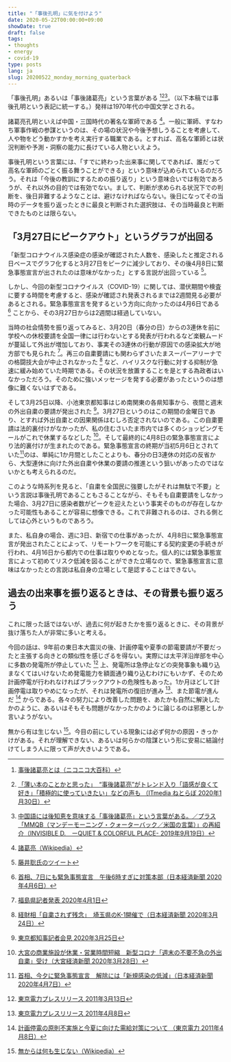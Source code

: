 ```yaml
---
title: "「事後孔明」に気を付けよう"
date: 2020-05-22T00:00:00+09:00
showDate: true
draft: false
tags:
- thoughts
- energy
- covid-19
type: posts
lang: ja
slug: 20200522_monday_morning_quaterback
---
```

「事後孔明」あるいは「事後諸葛亮」という言葉がある [^1][^2][^3]。（以下本稿では事後孔明という表記に統一する。）発祥は1970年代の中国文学とされる。

諸葛亮孔明といえば中国・三国時代の著名な軍師である [^4]。一般に軍師、すなわち軍事作戦の参謀というのは、その場の状況や今後予想しうることを考慮して、人や物をどう動かすかを考え実行する職業である。とすれば、高名な軍師とは状況判断や予測・洞察の能力に長けている人物といえよう。

事後孔明という言葉には、「すでに終わった出来事に関してであれば、誰だって高名な軍師のごとく振る舞うことができる」という意味が込められているのだろう。それは「今後の教訓にするための振り返り」という意味合いでは有効であろうが、それ以外の目的では有効でない。まして、判断が求められる状況下での判断を、後日非難するようなことは、避けなければならない。後日になってその当時のデータを振り返ったときに最良と判断された選択肢は、その当時最良と判断できたものとは限らない。

## 「3月27日にピークアウト」というグラフが出回る
「新型コロナウイルス感染症の感染が確認された人数を、感染したと推定される日ベースでグラフ化すると3月27日をピークに減少しており、その後4月8日に緊急事態宣言が出されたのは意味がなかった」とする言説が出回っている [^5]。

しかし、今回の新型コロナウイルス（COVID-19）に関しては、潜伏期間や検査に要する時間を考慮すると、感染が確認され発表されるまでは2週間見る必要があるとされる。緊急事態宣言を発するという方向に向かったのは4月6日である [^6] ことから、その3月27日からは2週間は経過していない。

当時の社会情勢を振り返ってみると、3月20日（春分の日）からの3連休を前に学校への休校要請を全国一律には行わないとする発表が行われるなど楽観ムードが蔓延して外出が増加しており、事実その3連休の行動が原因での感染拡大が地方部でも見られた [^7]。再三の自粛要請にも関わらずさいたまスーパーアリーナでの格闘技大会が中止されなかった [^8] など、ハイリスクな行動に対する抑制が急速に緩み始めていた時期である。その状況を放置することを是とする為政者はいなかっただろう。そのために強いメッセージを発する必要があったというのは想像に難くないはずである。

そして3月25日以降、小池東京都知事はじめ南関東の各県知事から、夜間と週末の外出自粛の要請が発出された [^9]。3月27日というのはこの期間の金曜日であり、とすれば外出自粛との因果関係はむしろ否定されないのである。この自粛要請は法的裏付けがなかったが、私の住むさいたま市内では多くのショッピングモールがこれで休業するなどした [^10]。そして最終的に4月8日の緊急事態宣言により法的裏付けが生まれたのである。緊急事態宣言の終期が当初5月6日とされていた[^11]のは、単純に1か月間としたことよりも、春分の日3連休の対応の反省から、大型連休に向けた外出自粛や休業の要請の推進という狙いがあったのではないかとも考えられるのだ。

このような時系列を見ると、「自粛を全国民に強要したがそれは無駄で不要」という言説は事後孔明であることもさることながら、そもそも自粛要請をしなかった場合、3月27日に感染者数がピークを迎えたという事実そのものが存在しなかった可能性もあることが容易に想像できる。これで非難されるのは、される側としては心外というものであろう。

また、私自身の場合、週に3日、新宿での仕事があったが、4月8日に緊急事態宣言が発出されたことによって、リモートワークを可能にする契約変更の手続きが行われ、4月16日から都内での仕事は取りやめとなった。個人的には緊急事態宣言によって初めてリスク低減を図ることができた立場なので、緊急事態宣言に意味はなかったとの言説は私自身の立場として是認することはできない。

## 過去の出来事を振り返るときは、その背景も振り返ろう

これに限った話ではないが、過去に何が起きたかを振り返るときに、その背景が抜け落ちた人が非常に多いと考える。

今回の話は、9年前の東日本大震災の後、計画停電や夏季の節電要請が不要だったと主張する向きとの類似性を感じざるを得ない。実際には太平洋沿岸部を中心に多数の発電所が停止していた [^12] 上、発電所は急停止などの突発事象も織り込まなくてはいけないため発電能力を額面通り織り込むわけにもいかず、そのため計画停電が行われなければブラックアウトの危険性もあった。1か月ほどして計画停電は取りやめになったが、それは発電所の復旧が進み [^13]、また節電が進んだ [^14] からである。各々の努力により改善した問題を、あたかも自然に解決したかのように、あるいはそもそも問題がなかったかのように論じるのは邪悪としか言いようがない。

無から有は生じない [^15]。今目の前にしている現象には必ず何かの原因・きっかけがある。それが理解できない、あるいは何らかの陰謀という形に安易に結論付けてしまう人に限って声が大きいようである。

[^1]:[事後諸葛亮とは（ニコニコ大百科）](https://dic.nicovideo.jp/a/%E4%BA%8B%E5%BE%8C%E8%AB%B8%E8%91%9B%E4%BA%AE)
[^2]:[「薄い本のことかと思った」　“事後諸葛亮”がトレンド入り「語感が良くて好き」「積極的に使っていきたい」などの声も （ITmedia ねとらぼ 2020年1月30日）](https://nlab.itmedia.co.jp/research/articles/6852/)
[^3]:[中国語には後知恵を意味する「事後諸葛亮」という言葉がある。／プラス「MMQB（マンデーモーニング・クォーターバック／米国の言葉）」の再紹介（INVISIBLE D.　ーQUIET & COLORFUL PLACE- 2019年9月19日）](https://m-dojo.hatenadiary.com/entry/2019/09/19/071239)
[^4]:[諸葛亮（Wikipedia）](https://ja.wikipedia.org/wiki/%E8%AB%B8%E8%91%9B%E4%BA%AE)
[^5]:[藤井聡氏のツイート](https://twitter.com/SF_SatoshiFujii/status/1263318233735557120)
[^6]:[首相、7日にも緊急事態宣言　午後6時すぎに対策本部（日本経済新聞 2020年4月6日）](https://www.nikkei.com/article/DGXMZO57693050W0A400C2PE1000/)
[^7]:[福島県記者発表 2020年4月1日](https://www.pref.fukushima.lg.jp/sec/21045c/fukushima-hasseijyoukyou.html#006)
[^8]:[経財相「自粛されず残念」　埼玉県のK-1開催で（日本経済新聞 2020年3月24日）](https://www.nikkei.com/article/DGXMZO57104310T20C20A3PP8000/)
[^9]:[東京都知事記者会見 2020年3月25日](https://www.metro.tokyo.lg.jp/tosei/governor/governor/kishakaiken/2020/03/25.html)
[^10]:[大宮の商業施設が休業・営業時間短縮　新型コロナ「週末の不要不急の外出自粛」受け（大宮経済新聞 2020年3月28日）](https://omiya.keizai.biz/headline/1412/)
[^11]:[首相、今夕に緊急事態宣言　解除には「新規感染の低減」（日本経済新聞 2020年4月7日）](https://www.nikkei.com/article/DGXMZO57750440X00C20A4000000/)
[^12]:[東京電力プレスリリース 2011年3月13日](https://www.tepco.co.jp/cc/press/11031312-j.html)
[^13]:[東京電力プレスリリース 2011年4月8日](https://www.tepco.co.jp/cc/press/11040801-j.html)
[^14]:[計画停電の原則不実施と今夏に向けた需給対策について （東京電力 2011年4月8日）](https://www.tepco.co.jp/cc/press/11040802-j.html)
[^15]:[無からは何も生じない（Wikipedia）](https://ja.wikipedia.org/wiki/%E7%84%A1%E3%81%8B%E3%82%89%E3%81%AF%E4%BD%95%E3%82%82%E7%94%9F%E3%81%98%E3%81%AA%E3%81%84)